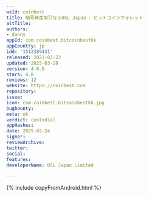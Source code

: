 ```yaml
---
wsId: coinbest
title: 暗号資産取引ならOSL Japan 、ビットコインウォレット
altTitle: 
authors:
- danny
appId: com.coinbest.bitcoinbestkk
appCountry: jp
idd: '1512389431'
released: 2021-03-23
updated: 2025-03-28
version: 4.0.5
stars: 4.8
reviews: 12
website: https://coinbest.com
repository: 
issue: 
icon: com.coinbest.bitcoinbestkk.jpg
bugbounty: 
meta: ok
verdict: custodial
appHashes: 
date: 2025-02-24
signer: 
reviewArchive: 
twitter: 
social: 
features: 
developerName: OSL Japan Limited

---
```


{% include copyFromAndroid.html %}